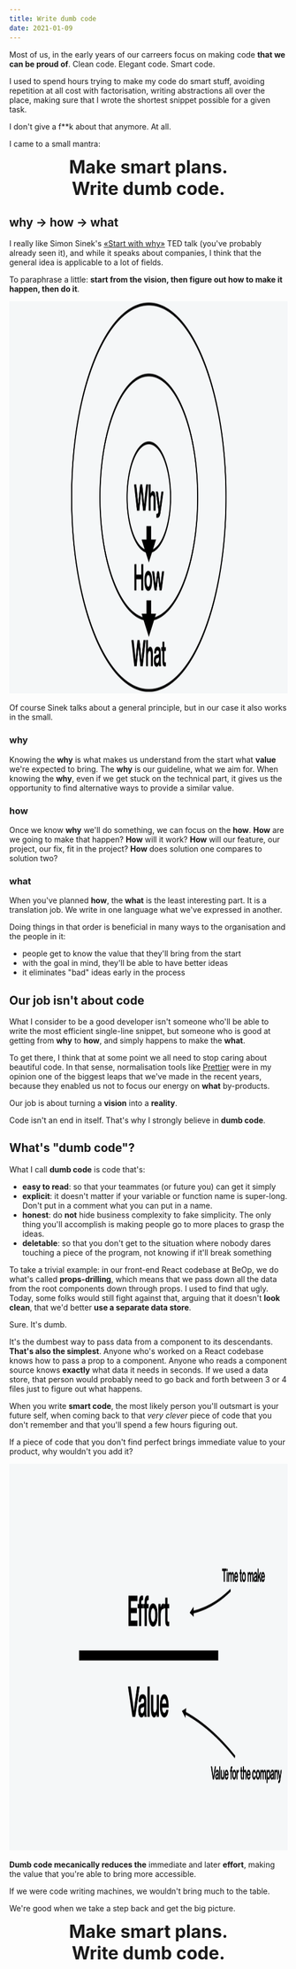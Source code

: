 ```yaml
---
title: Write dumb code
date: 2021-01-09
---
```


Most of us, in the early years of our carreers focus on making code **that we can be proud of**. Clean code. Elegant code. Smart code. 

I used to spend hours trying to make my code do smart stuff, avoiding repetition at all cost with factorisation, writing abstractions all over the place, making sure that I wrote the shortest snippet possible for a given task.

I don't give a f**k about that anymore. At all.

I came to a small mantra:

<div style="font-size: 32px; text-align: center;">
  <strong>Make smart plans.</strong><br>
  <strong>Write dumb code.</strong>
</div>

## why → how → what

I really like Simon Sinek's [«Start with why»](https://www.youtube.com/watch?v=u4ZoJKF_VuA) TED talk (you've probably already seen it), and while it speaks about companies, I think that the general idea is applicable to a lot of fields.

To paraphrase a little: **start from the vision, then figure out how to make it happen, then do it**.

<img src="/public/assets/images/GoldenCircle.png" onload="this.style.opacity=1" alt="Why, how and what" width="1258" height="708" loading="lazy" />

Of course Sinek talks about a general principle, but in our case it also works in the small.

### why

Knowing the **why** is what makes us understand from the start what **value** we're expected to bring. The **why** is our guideline, what we aim for. When knowing the **why**, even if we get stuck on the technical part, it gives us the opportunity to find alternative ways to provide a similar value. 

### how

Once we know **why** we'll do something, we can focus on the **how**. **How** are we going to make that happen? **How** will it work? **How** will our feature, our project, our fix, fit in the project? **How** does solution one compares to solution two?

### what

When you've planned **how**, the **what** is the least interesting part. It is a translation job. We write in one language what we've expressed in another.

Doing things in that order is beneficial in many ways to the organisation and the people in it:

- people get to know the value that they'll bring from the start
- with the goal in mind, they'll be able to have better ideas
- it eliminates "bad" ideas early in the process

## Our job isn't about code

What I consider to be a good developer isn't someone who'll be able to write the most efficient single-line snippet, but someone who is good at getting from **why** to **how**, and simply happens to make the **what**.

To get there, I think that at some point we all need to stop caring about beautiful code. In that sense, normalisation tools like [Prettier](https://prettier.io) were in my opinion one of the biggest leaps that we've made in the recent years, because they enabled us not to focus our energy on **what** by-products.

Our job is about turning a **vision** into a **reality**.

Code isn't an end in itself. That's why I strongly believe in **dumb code**.

## What's "dumb code"?

What I call **dumb code** is code that's:

- **easy to read**: so that your teammates (or future you) can get it simply
- **explicit**: it doesn't matter if your variable or function name is super-long. Don't put in a comment what you can put in a name. 
- **honest**: do **not** hide business complexity to fake simplicity. The only thing you'll accomplish is making people go to more places to grasp the ideas. 
- **deletable**: so that you don't get to the situation where nobody dares touching a piece of the program, not knowing if it'll break something

To take a trivial example: in our front-end React codebase at BeOp, we do what's called **props-drilling**, which means that we pass down all the data from the root components down through props. I used to find that ugly. Today, some folks would still fight against that, arguing that it doesn't **look clean**, that we'd better **use a separate data store**. 

Sure. It's dumb.

It's the dumbest way to pass data from a component to its descendants. **That's also the simplest**. Anyone who's worked on a React codebase knows how to pass a prop to a component. Anyone who reads a component source knows **exactly** what data it needs in seconds. If we used a data store, that person would probably need to go back and forth between 3 or 4 files just to figure out what happens.

When you write **smart code**, the most likely person you'll outsmart is your future self, when coming back to that _very clever_ piece of code that you don't remember and that you'll spend a few hours figuring out. 

If a piece of code that you don't find perfect brings immediate value to your product, why wouldn't you add it?

<img src="/public/assets/images/EffortValue.png" onload="this.style.opacity=1" alt="Effort on value" width="1252" height="698" loading="lazy" />

**Dumb code mecanically reduces the** immediate and later **effort**, making the value that you're able to bring more accessible.

If we were code writing machines, we wouldn't bring much to the table. 

We're good when we take a step back and get the big picture. 

<div style="font-size: 32px; text-align: center;">
  <strong>Make smart plans.</strong><br>
  <strong>Write dumb code.</strong>
</div>
